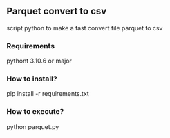 
## Parquet convert to csv

script python to make a fast convert file parquet to csv

### Requirements

pythont 3.10.6 or major

### How to install?

pip install -r requirements.txt

### How to execute?

python parquet.py

